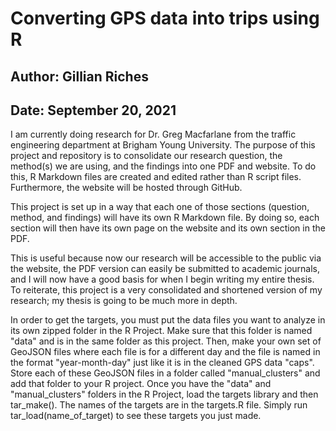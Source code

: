 # Converting GPS data into trips using R

## Author: Gillian Riches

## Date: September 20, 2021

I am currently doing research for Dr. Greg Macfarlane from the traffic engineering
department at Brigham Young University. The purpose of this project and repository
is to consolidate our research question, the method(s) we are using, and the findings 
into one PDF and website. To do this, R Markdown files are created and edited rather than
R script files. Furthermore, the website will be hosted through GitHub.

This project is set up in a way that each one of those sections (question, method, and 
findings) will have its own R Markdown file. By doing so, each section will then have 
its own page on the website and its own section in the PDF.

This is useful because now our research will be accessible to the public via the 
website, the PDF version can easily be submitted to academic journals, and I will 
now have a good basis for when I begin writing my entire thesis. To reiterate, this
project is a very consolidated and shortened version of my research; my thesis is going
to be much more in depth.

In order to get the targets, you must put the data files you want to analyze in its own zipped folder
in the R Project. Make sure that this folder is named "data" and is in the same folder as this project. 
Then, make your own set of GeoJSON files where each file is for a different day and the file is named
in the format "year-month-day" just like it is in the cleaned GPS data "caps". Store each of these
GeoJSON files in a folder called "manual_clusters" and add that folder to your R project.
Once you have the "data" and "manual_clusters" folders in the R Project, load the targets 
library and then tar_make(). The names of the targets are in the targets.R file. Simply 
run tar_load(name_of_target) to see these targets you just made.
